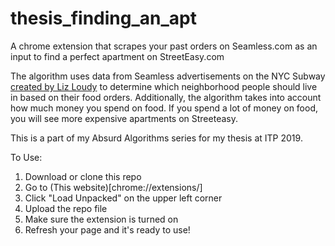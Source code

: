 # thesis_finding_an_apt

A chrome extension that scrapes your past orders on Seamless.com as an input to find a perfect apartment on StreetEasy.com

The algorithm uses data from Seamless advertisements on the NYC Subway [created by Liz Loudy](http://www.lizloudy.com/seamless-awards) to determine which neighborhood people should live in based on their food orders. Additionally, the algorithm takes into account how much money you spend on food. If you spend a lot of money on food, you will see more expensive apartments on Streeteasy.

This is a part of my Absurd Algorithms series for my thesis at ITP 2019. 

To Use: 
1. Download or clone this repo
2. Go to (This website)[chrome://extensions/]
3. Click "Load Unpacked" on the upper left corner
4. Upload the repo file 
5. Make sure the extension is turned on
6. Refresh your page and it's ready to use!
